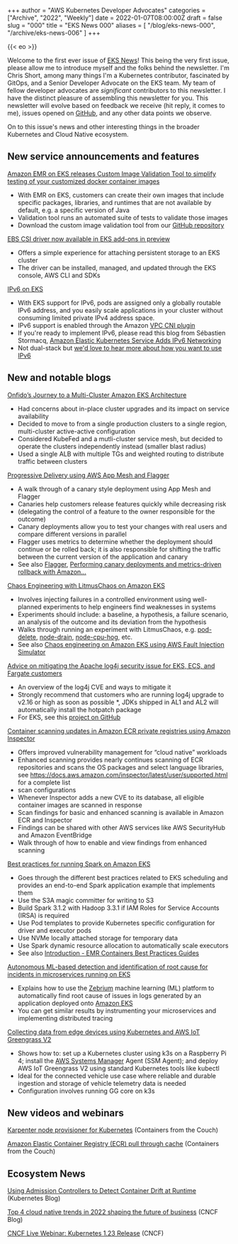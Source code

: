 +++
author = "AWS Kubernetes Developer Advocates"
categories = ["Archive", "2022", "Weekly"]
date = 2022-01-07T08:00:00Z
draft = false
slug = "000"
title = "EKS News 000"
aliases = [
    "/blog/eks-news-000",
    "/archive/eks-news-006"
]
+++

{{< eo >}}

Welcome to the first ever issue of [EKS News](https://eks.news)! This being the very first issue, please allow me to introduce myself and the folks behind the newsletter. I'm Chris Short, among many things I'm a Kubernetes contributor, fascinated by GitOps, and a Senior Developer Advocate on the EKS team. My team of fellow developer advocates are *significant* contributors to this newsletter. I have the distinct pleasure of assembling this newsletter for you. This newsletter will evolve based on feedback we receive (hit reply, it comes to me), issues opened on [GitHub](https://github.com/chris-short/eks.news/), and any other data points we observe.

On to this issue's news and other interesting things in the broader Kubernetes and Cloud Native ecosystem.

## New service announcements and features

[Amazon EMR on EKS releases Custom Image Validation Tool to simplify testing of your customized docker container images](https://aws.amazon.com/about-aws/whats-new/2022/01/amazon-emr-custom-image-validation-tool-images/)

* With EMR on EKS, customers can create their own images that include specific packages, libraries, and runtimes that are not available by default, e.g. a specific version of Java
* Validation tool runs an automated suite of tests to validate those images
* Download the custom image validation tool from our [GitHub repository](https://github.com/awslabs/amazon-emr-on-eks-custom-image-cli)

[EBS CSI driver now available in EKS add-ons in preview](https://aws.amazon.com/about-aws/whats-new/2021/12/eks-add-ons-ebs-csi-driver/)

* Offers a simple experience for attaching persistent storage to an EKS cluster
* The driver can be installed, managed, and updated through the EKS console, AWS CLI and SDKs

[IPv6 on EKS](https://aws.amazon.com/about-aws/whats-new/2022/01/amazon-eks-ipv6/)

* With EKS support for IPv6, pods are assigned only a globally routable IPv6 address, and you easily scale applications in your cluster without consuming limited private IPv4 address space.
* IPv6 support is enabled through the Amazon [VPC CNI plugin](https://github.com/aws/amazon-vpc-cni-k8s)
* If you're ready to implement IPv6, please read this blog from Sébastien Stormacq, [Amazon Elastic Kubernetes Service Adds IPv6 Networking](https://aws.amazon.com/blogs/aws/amazon-elastic-kubernetes-service-adds-ipv6-networking/)
* Not dual-stack but [we'd love to hear more about how you want to use IPv6](https://github.com/aws/containers-roadmap/issues/835)

## New and notable blogs

[Onfido’s Journey to a Multi-Cluster Amazon EKS Architecture](https://aws.amazon.com/blogs/containers/onfidos-journey-to-a-multi-cluster-amazon-eks-architecture/)

* Had concerns about in-place cluster upgrades and its impact on service availability
* Decided to move to from a single production clusters to a single region, multi-cluster active-active configuration
* Considered KubeFed and a mutli-cluster service mesh, but decided to operate the clusters independently instead (smaller blast radius)
* Used a single ALB with multiple TGs and weighted routing to distribute traffic between clusters

[Progressive Delivery using AWS App Mesh and Flagger](https://aws.amazon.com/blogs/containers/progressive-delivery-using-aws-app-mesh-and-flagger/)

* A walk through of a canary style deployment using App Mesh and Flagger
* Canaries help customers release features quickly while decreasing risk
* (delegating the control of a feature to the owner responsible for the outcome)
* Canary deployments allow you to test your changes with real users and compare different versions in parallel
* Flagger uses metrics to determine whether the deployment should continue or be rolled back; it is also responsible for shifting the traffic between the current version of the application and canary
* See also [Flagger](https://flagger.app/), [Performing canary deployments and metrics-driven rollback with Amazon...](https://aws.amazon.com/blogs/opensource/performing-canary-deployments-and-metrics-driven-rollback-with-amazon-managed-service-for-prometheus-and-flagger/)

[Chaos Engineering with LitmusChaos on Amazon EKS](https://aws.amazon.com/blogs/containers/chaos-engineering-with-litmuschaos-on-amazon-eks/)

* Involves injecting failures in a controlled environment using well-planned experiments to help engineers find weaknesses in systems
* Experiments should include: a baseline, a hypothesis, a failure scenario, an analysis of the outcome and its deviation from the hypothesis
* Walks through running an experiment with LitmusChaos, e.g. [pod-delete](https://hub.litmuschaos.io/generic/pod-delete), [node-drain](https://hub.litmuschaos.io/generic/node-drain), [node-cpu-hog](https://hub.litmuschaos.io/generic/node-cpu-hog), etc.
* See also [Chaos engineering on Amazon EKS using AWS Fault Injection Simulator](https://aws.amazon.com/blogs/devops/chaos-engineering-on-amazon-eks-using-aws-fault-injection-simulator/)

[Advice on mitigating the Apache log4j security issue for EKS, ECS, and Fargate customers](https://aws.amazon.com/blogs/containers/advice-on-mitigating-the-apache-log4j-security-issue-for-eks-ecs-and-fargate-customers/)

* An overview of the log4j CVE and ways to mitigate it
* Strongly recommend that customers who are running log4j upgrade to v2.16 or high as soon as possible
*, JDKs shipped in AL1 and AL2 will automatically install the hotpatch package
* For EKS, see this [project on GitHub](https://github.com/aws-samples/kubernetes-log4j-cve-2021-44228-node-agent)

[Container scanning updates in Amazon ECR private registries using Amazon Inspector](https://aws.amazon.com/blogs/containers/container-scanning-updates-in-amazon-ecr-private-registries-using-amazon-inspector/)

* Offers improved vulnerability management for “cloud native” workloads
* Enhanced scanning provides nearly continues scanning of ECR repositories and scans the OS packages and select language libraries, see <https://docs.aws.amazon.com/inspector/latest/user/supported.html> for a complete list
* scan configurations
* Whenever Inspector adds a new CVE to its database, all eligible container images are scanned in response
* Scan findings for basic and enhanced scanning is available in Amazon ECR and Inspector
* Findings can be shared with other AWS services like AWS SecurityHub and Amazon EventBridge
* Walk through of how to enable and view findings from enhanced scanning

[Best practices for running Spark on Amazon EKS](https://aws.amazon.com/blogs/containers/best-practices-for-running-spark-on-amazon-eks/)

* Goes through the different best practices related to EKS scheduling and provides an end-to-end Spark application example that implements them
* Use the S3A magic committer for writing to S3
* Build Spark 3.1.2 with Hadoop 3.3.1 if IAM Roles for Service Accounts (IRSA) is required
* Use Pod templates to provide Kubernetes specific configuration for driver and executor pods
* Use NVMe locally attached storage for temporary data
* Use Spark dynamic resource allocation to automatically scale executors
* See also [Introduction - EMR Containers Best Practices Guides](https://aws.github.io/aws-emr-containers-best-practices/)

[Autonomous ML-based detection and identification of root cause for incidents in microservices running on EKS](https://aws.amazon.com/blogs/containers/autonomous-ml-based-detection-and-identification-of-root-cause-for-incidents-in-microservices-running-on-eks/)

* Explains how to use the [Zebrium](https://www.zebrium.com/) machine learning (ML) platform to automatically find root cause of issues in logs generated by an application deployed onto [Amazon EKS](https://aws.amazon.com/eks/)
* You can get similar results by instrumenting your microservices and implementing distributed tracing

[Collecting data from edge devices using Kubernetes and AWS IoT Greengrass V2](https://aws.amazon.com/blogs/containers/collecting-data-from-edge-devices-using-kubernetes-and-aws-iot-greengrass-v2/)

* Shows how to: set up a Kubernetes cluster using k3s on a Raspberry Pi 4; install the [AWS Systems Manager](https://aws.amazon.com/ec2/systems-manager) Agent (SSM Agent); and deploy AWS IoT Greengrass V2 using standard Kubernetes tools like kubectl
* Ideal for the connected vehicle use case where reliable and durable ingestion and storage of vehicle telemetry data is needed
* Configuration involves running GG core on k3s

## New videos and webinars

[Karpenter node provisioner for Kubernetes](https://youtu.be/_FXRIKWJWUk?t=52) (Containers from the Couch)

[Amazon Elastic Container Registry (ECR) pull through cache](https://youtu.be/uTyrld7jVrk?t=53) (Containers from the Couch)

## Ecosystem News

[Using Admission Controllers to Detect Container Drift at Runtime](https://kubernetes.io/blog/2021/12/21/admission-controllers-for-container-drift/) (Kubernetes Blog)

[Top 4 cloud native trends in 2022 shaping the future of business](https://www.cncf.io/blog/2022/01/05/top-4-cloud-native-trends-in-2022-shaping-the-future-of-business/) (CNCF Blog)

[CNCF Live Webinar: Kubernetes 1.23 Release](https://community.cncf.io/events/details/cncf-cncf-online-programs-presents-cncf-live-webinar-kubernetes-123-release/) (CNCF)
